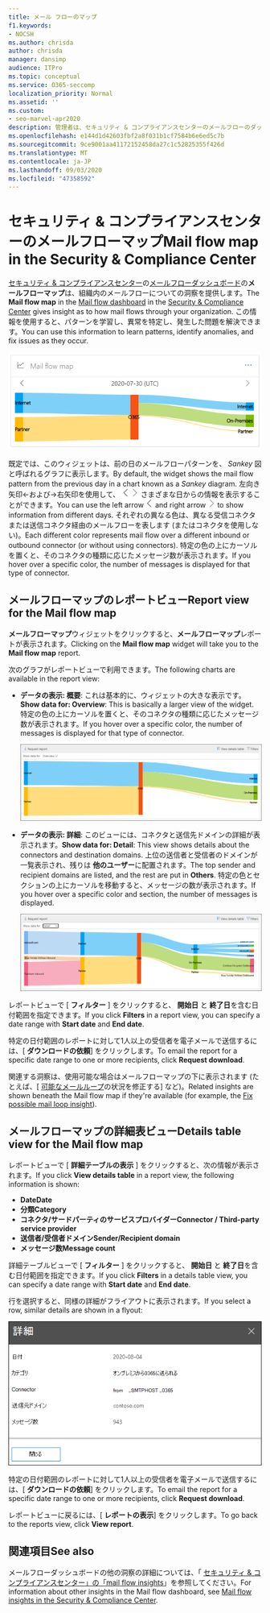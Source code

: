 ```yaml
---
title: メール フローのマップ
f1.keywords:
- NOCSH
ms.author: chrisda
author: chrisda
manager: dansimp
audience: ITPro
ms.topic: conceptual
ms.service: O365-seccomp
localization_priority: Normal
ms.assetid: ''
ms.custom:
- seo-marvel-apr2020
description: 管理者は、セキュリティ & コンプライアンスセンターのメールフローのダッシュボードにあるメールフローマップを使用して、コネクタ経由のメールフローと、コネクタを使用せずに組織との間で送受信されるメールフローを視覚的に追跡する方法を学習できます。
ms.openlocfilehash: e144d1d42603fbf2a8f031b1cf7584b6e6ed5c7b
ms.sourcegitcommit: 9ce9001aa41172152458da27c1c52825355f426d
ms.translationtype: MT
ms.contentlocale: ja-JP
ms.lasthandoff: 09/03/2020
ms.locfileid: "47358592"
---
```

# <a name="mail-flow-map-in-the-security--compliance-center"></a><span data-ttu-id="d4b44-103">セキュリティ & コンプライアンスセンターのメールフローマップ</span><span class="sxs-lookup"><span data-stu-id="d4b44-103">Mail flow map in the Security & Compliance Center</span></span>

<span data-ttu-id="d4b44-104">[セキュリティ & コンプライアンスセンター](https://protection.office.com)の[メールフローダッシュボード](mail-flow-insights-v2.md)の**メールフローマップ**は、組織内のメールフローについての洞察を提供します。</span><span class="sxs-lookup"><span data-stu-id="d4b44-104">The **Mail flow map** in the [Mail flow dashboard](mail-flow-insights-v2.md) in the [Security & Compliance Center](https://protection.office.com) gives insight as to how mail flows through your organization.</span></span> <span data-ttu-id="d4b44-105">この情報を使用すると、パターンを学習し、異常を特定し、発生した問題を解決できます。</span><span class="sxs-lookup"><span data-stu-id="d4b44-105">You can use this information to learn patterns, identify anomalies, and fix issues as they occur.</span></span>

![セキュリティ & コンプライアンスセンターのメールフローダッシュボードのメールフローマップウィジェット](../../media/mfi-mail-flow-map-widget.png)

<span data-ttu-id="d4b44-107">既定では、このウィジェットは、前の日のメールフローパターンを、 *Sankey* 図と呼ばれるグラフに表示します。</span><span class="sxs-lookup"><span data-stu-id="d4b44-107">By default, the widget shows the mail flow pattern from the previous day in a chart known as a *Sankey* diagram.</span></span> <span data-ttu-id="d4b44-108">左向き矢印←および→右矢印を使用して、 ![ ](../../media/scc-left-arrow.png) ![ ](../../media/scc-right-arrow.png) さまざまな日からの情報を表示することができます。</span><span class="sxs-lookup"><span data-stu-id="d4b44-108">You can use the left arrow ![Left arrow](../../media/scc-left-arrow.png) and right arrow ![Right arrow](../../media/scc-right-arrow.png) to show information from different days.</span></span> <span data-ttu-id="d4b44-109">それぞれの異なる色は、異なる受信コネクタまたは送信コネクタ経由のメールフローを表します (またはコネクタを使用しない)。</span><span class="sxs-lookup"><span data-stu-id="d4b44-109">Each different color represents mail flow over a different inbound or outbound connector (or without using connectors).</span></span> <span data-ttu-id="d4b44-110">特定の色の上にカーソルを置くと、そのコネクタの種類に応じたメッセージ数が表示されます。</span><span class="sxs-lookup"><span data-stu-id="d4b44-110">If you hover over a specific color, the number of messages is displayed for that type of connector.</span></span>

## <a name="report-view-for-the-mail-flow-map"></a><span data-ttu-id="d4b44-111">メールフローマップのレポートビュー</span><span class="sxs-lookup"><span data-stu-id="d4b44-111">Report view for the Mail flow map</span></span>

<span data-ttu-id="d4b44-112">**メールフローマップ**ウィジェットをクリックすると、**メールフローマップ**レポートが表示されます。</span><span class="sxs-lookup"><span data-stu-id="d4b44-112">Clicking on the **Mail flow map** widget will take you to the **Mail flow map** report.</span></span>

<span data-ttu-id="d4b44-113">次のグラフがレポートビューで利用できます。</span><span class="sxs-lookup"><span data-stu-id="d4b44-113">The following charts are available in the report view:</span></span>

- <span data-ttu-id="d4b44-114">**データの表示: 概要**: これは基本的に、ウィジェットの大きな表示です。</span><span class="sxs-lookup"><span data-stu-id="d4b44-114">**Show data for: Overview**: This is basically a larger view of the widget.</span></span> <span data-ttu-id="d4b44-115">特定の色の上にカーソルを置くと、そのコネクタの種類に応じたメッセージ数が表示されます。</span><span class="sxs-lookup"><span data-stu-id="d4b44-115">If you hover over a specific color, the number of messages is displayed for that type of connector.</span></span>

  ![メールフローマップレポートの概要ビュー](../../media/mfi-mail-flow-map-report-overview.png)

- <span data-ttu-id="d4b44-117">**データの表示: 詳細**: このビューには、コネクタと送信先ドメインの詳細が表示されます。</span><span class="sxs-lookup"><span data-stu-id="d4b44-117">**Show data for: Detail**: This view shows details about the connectors and destination domains.</span></span> <span data-ttu-id="d4b44-118">上位の送信者と受信者のドメインが一覧表示され、残りは **他のユーザー**に配置されます。</span><span class="sxs-lookup"><span data-stu-id="d4b44-118">The top sender and recipient domains are listed, and the rest are put in **Others**.</span></span> <span data-ttu-id="d4b44-119">特定の色とセクションの上にカーソルを移動すると、メッセージの数が表示されます。</span><span class="sxs-lookup"><span data-stu-id="d4b44-119">If you hover over a specific color and section, the number of messages is displayed.</span></span>

  ![メールフローマップレポートの詳細表示](../../media/mfi-mail-flow-map-report-detail.png)

<span data-ttu-id="d4b44-121">レポートビューで [ **フィルター** ] をクリックすると、 **開始日** と **終了日**を含む日付範囲を指定できます。</span><span class="sxs-lookup"><span data-stu-id="d4b44-121">If you click **Filters** in a report view, you can specify a date range with **Start date** and **End date**.</span></span>

<span data-ttu-id="d4b44-122">特定の日付範囲のレポートに対して1人以上の受信者を電子メールで送信するには、[ **ダウンロードの依頼**] をクリックします。</span><span class="sxs-lookup"><span data-stu-id="d4b44-122">To email the report for a specific date range to one or more recipients, click **Request download**.</span></span>

<span data-ttu-id="d4b44-123">関連する洞察は、使用可能な場合はメールフローマップの下に表示されます (たとえば、[ [可能なメールループ](mfi-mail-loop-insight.md)の状況を修正する] など)。</span><span class="sxs-lookup"><span data-stu-id="d4b44-123">Related insights are shown beneath the Mail flow map if they're available (for example, the [Fix possible mail loop insight](mfi-mail-loop-insight.md)).</span></span>

## <a name="details-table-view-for-the-mail-flow-map"></a><span data-ttu-id="d4b44-124">メールフローマップの詳細表ビュー</span><span class="sxs-lookup"><span data-stu-id="d4b44-124">Details table view for the Mail flow map</span></span>

<span data-ttu-id="d4b44-125">レポートビューで [ **詳細テーブルの表示** ] をクリックすると、次の情報が表示されます。</span><span class="sxs-lookup"><span data-stu-id="d4b44-125">If you click **View details table** in a report view, the following information is shown:</span></span>

- <span data-ttu-id="d4b44-126">**Date**</span><span class="sxs-lookup"><span data-stu-id="d4b44-126">**Date**</span></span>
- <span data-ttu-id="d4b44-127">**分類**</span><span class="sxs-lookup"><span data-stu-id="d4b44-127">**Category**</span></span>
- <span data-ttu-id="d4b44-128">**コネクタ/サードパーティのサービスプロバイダー**</span><span class="sxs-lookup"><span data-stu-id="d4b44-128">**Connector / Third-party service provider**</span></span>
- <span data-ttu-id="d4b44-129">**送信者/受信者ドメイン**</span><span class="sxs-lookup"><span data-stu-id="d4b44-129">**Sender/Recipient domain**</span></span>
- <span data-ttu-id="d4b44-130">**メッセージ数**</span><span class="sxs-lookup"><span data-stu-id="d4b44-130">**Message count**</span></span>

<span data-ttu-id="d4b44-131">詳細テーブルビューで [ **フィルター** ] をクリックすると、 **開始日** と **終了日**を含む日付範囲を指定できます。</span><span class="sxs-lookup"><span data-stu-id="d4b44-131">If you click **Filters** in a details table view, you can specify a date range with **Start date** and **End date**.</span></span>

<span data-ttu-id="d4b44-132">行を選択すると、同様の詳細がフライアウトに表示されます。</span><span class="sxs-lookup"><span data-stu-id="d4b44-132">If you select a row, similar details are shown in a flyout:</span></span>

![メールフローマップの詳細表の詳細ポップアップ](../../media/mfi-mail-flow-map-view-details-table-details.png)

<span data-ttu-id="d4b44-134">特定の日付範囲のレポートに対して1人以上の受信者を電子メールで送信するには、[ **ダウンロードの依頼**] をクリックします。</span><span class="sxs-lookup"><span data-stu-id="d4b44-134">To email the report for a specific date range to one or more recipients, click **Request download**.</span></span>

<span data-ttu-id="d4b44-135">レポートビューに戻るには、[ **レポートの表示**] をクリックします。</span><span class="sxs-lookup"><span data-stu-id="d4b44-135">To go back to the reports view, click **View report**.</span></span>

## <a name="see-also"></a><span data-ttu-id="d4b44-136">関連項目</span><span class="sxs-lookup"><span data-stu-id="d4b44-136">See also</span></span>

<span data-ttu-id="d4b44-137">メールフローダッシュボードの他の洞察の詳細については、「 [セキュリティ & コンプライアンスセンター」の「mail flow insights](mail-flow-insights-v2.md)」を参照してください。</span><span class="sxs-lookup"><span data-stu-id="d4b44-137">For information about other insights in the Mail flow dashboard, see [Mail flow insights in the Security & Compliance Center](mail-flow-insights-v2.md).</span></span>
